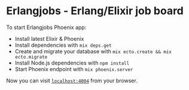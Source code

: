 # Erlangjobs - Erlang/Elixir job board

To start Erlangjobs Phoenix app:

  * Install latest Elixir & Phoenix
  * Install dependencies with `mix deps.get`
  * Create and migrate your database with `mix ecto.create && mix ecto.migrate`
  * Install Node.js dependencies with `npm install`
  * Start Phoenix endpoint with `mix phoenix.server`

Now you can visit [`localhost:4004`](http://localhost:4004) from your browser.

